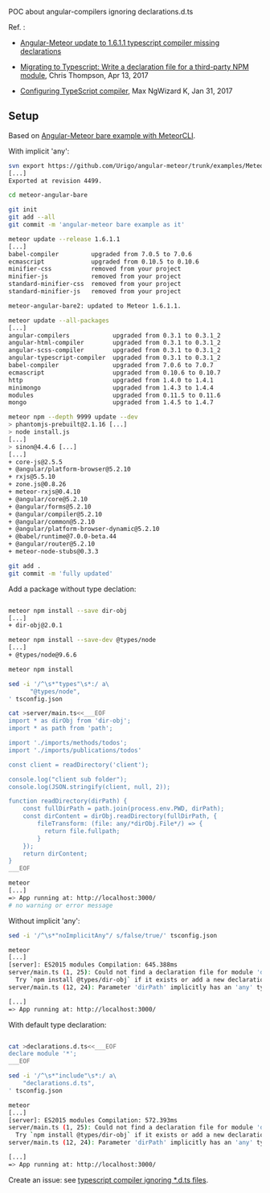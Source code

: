 POC about angular-compilers ignoring declarations.d.ts 

Ref. : 
* [Angular-Meteor update to 1.6.1.1 typescript compiler missing declarations](https://stackoverflow.com/questions/49744034/angular-meteor-update-to-1-6-1-1-typescript-compiler-missing-declarations/49821231?noredirect=1#comment86713844_49821231)


* [Migrating to Typescript: Write a declaration file for a third-party NPM module](https://medium.com/@chris_72272/migrating-to-typescript-write-a-declaration-file-for-a-third-party-npm-module-b1f75808ed2), Chris Thompson, Apr 13, 2017

* [Configuring TypeScript compiler](https://blog.angularindepth.com/configuring-typescript-compiler-a84ed8f87e3), Max NgWizard K, Jan 31, 2017


Setup
---

Based on [Angular-Meteor bare example with MeteorCLI](https://github.com/Urigo/angular-meteor/tree/master/examples/MeteorCLI/bare).

With implicit 'any':

```bash
svn export https://github.com/Urigo/angular-meteor/trunk/examples/MeteorCLI/bare meteor-angular-bare
[...]
Exported at revision 4499.

cd meteor-angular-bare

git init
git add --all
git commit -m 'angular-meteor bare example as it'

meteor update --release 1.6.1.1
[...]
babel-compiler         upgraded from 7.0.5 to 7.0.6
ecmascript             upgraded from 0.10.5 to 0.10.6
minifier-css           removed from your project
minifier-js            removed from your project
standard-minifier-css  removed from your project
standard-minifier-js   removed from your project

meteor-angular-bare2: updated to Meteor 1.6.1.1.

meteor update --all-packages
[...]
angular-compilers            upgraded from 0.3.1 to 0.3.1_2
angular-html-compiler        upgraded from 0.3.1 to 0.3.1_2
angular-scss-compiler        upgraded from 0.3.1 to 0.3.1_2
angular-typescript-compiler  upgraded from 0.3.1 to 0.3.1_2
babel-compiler               upgraded from 7.0.6 to 7.0.7
ecmascript                   upgraded from 0.10.6 to 0.10.7
http                         upgraded from 1.4.0 to 1.4.1
minimongo                    upgraded from 1.4.3 to 1.4.4
modules                      upgraded from 0.11.5 to 0.11.6
mongo                        upgraded from 1.4.5 to 1.4.7

meteor npm --depth 9999 update --dev
> phantomjs-prebuilt@2.1.16 [...]
> node install.js
[...]
> sinon@4.4.6 [...]
[...]
+ core-js@2.5.5
+ @angular/platform-browser@5.2.10
+ rxjs@5.5.10
+ zone.js@0.8.26
+ meteor-rxjs@0.4.10
+ @angular/core@5.2.10
+ @angular/forms@5.2.10
+ @angular/compiler@5.2.10
+ @angular/common@5.2.10
+ @angular/platform-browser-dynamic@5.2.10
+ @babel/runtime@7.0.0-beta.44
+ @angular/router@5.2.10
+ meteor-node-stubs@0.3.3

git add .
git commit -m 'fully updated'
```

Add a package without type declation:

```bash

meteor npm install --save dir-obj
[...]
+ dir-obj@2.0.1

meteor npm install --save-dev @types/node
[...]
+ @types/node@9.6.6

meteor npm install

sed -i '/^\s*"types"\s*:/ a\
      "@types/node",
' tsconfig.json

cat >server/main.ts<<___EOF
import * as dirObj from 'dir-obj';
import * as path from 'path';

import './imports/methods/todos';
import './imports/publications/todos'

const client = readDirectory('client');

console.log("client sub folder");
console.log(JSON.stringify(client, null, 2));

function readDirectory(dirPath) {
    const fullDirPath = path.join(process.env.PWD, dirPath);
    const dirContent = dirObj.readDirectory(fullDirPath, {
        fileTransform: (file: any/*dirObj.File*/) => {
          return file.fullpath;
        }
    });
    return dirContent;
}
___EOF

meteor
[...]
=> App running at: http://localhost:3000/
# no warning or error message

```

Without implicit 'any':

```bash
sed -i '/^\s*"noImplicitAny"/ s/false/true/' tsconfig.json

meteor
[...]
[server]: ES2015 modules Compilation: 645.388ms
server/main.ts (1, 25): Could not find a declaration file for module 'dir-obj'. 'node_modules/dir-obj/index.js' implicitly has an 'any' type.
  Try `npm install @types/dir-obj` if it exists or add a new declaration (.d.ts) file containing `declare module 'dir-obj';`
server/main.ts (12, 24): Parameter 'dirPath' implicitly has an 'any' type.

[...]
=> App running at: http://localhost:3000/

```

With default type declaration:

```bash

cat >declarations.d.ts<<___EOF
declare module '*';
___EOF

sed -i '/^\s*"include"\s*:/ a\
    "declarations.d.ts",
' tsconfig.json

meteor
[...]
[server]: ES2015 modules Compilation: 572.393ms
server/main.ts (1, 25): Could not find a declaration file for module 'dir-obj'. 'node_modules/dir-obj/index.js' implicitly has an 'any' type.
  Try `npm install @types/dir-obj` if it exists or add a new declaration (.d.ts) file containing `declare module 'dir-obj';`
server/main.ts (12, 24): Parameter 'dirPath' implicitly has an 'any' type.

[...]
=> App running at: http://localhost:3000/
```

Create an issue: see [typescript compiler ignoring *.d.ts files]().

